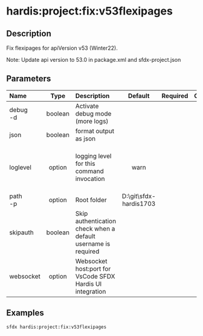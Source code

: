 <!-- This file has been generated with command 'sfdx hardis:doc:plugin:generate'. Please do not update it manually or it may be overwritten -->
# hardis:project:fix:v53flexipages

## Description

Fix flexipages for apiVersion v53 (Winter22).

Note: Update api version to 53.0 in package.xml and sfdx-project.json

## Parameters

| Name         |  Type   | Description                                                   |        Default         | Required |                        Options                        |
|:-------------|:-------:|:--------------------------------------------------------------|:----------------------:|:--------:|:-----------------------------------------------------:|
| debug<br/>-d | boolean | Activate debug mode (more logs)                               |                        |          |                                                       |
| json         | boolean | format output as json                                         |                        |          |                                                       |
| loglevel     | option  | logging level for this command invocation                     |          warn          |          | trace<br/>debug<br/>info<br/>warn<br/>error<br/>fatal |
| path<br/>-p  | option  | Root folder                                                   | D:\git\sfdx-hardis1703 |          |                                                       |
| skipauth     | boolean | Skip authentication check when a default username is required |                        |          |                                                       |
| websocket    | option  | Websocket host:port for VsCode SFDX Hardis UI integration     |                        |          |                                                       |

## Examples

```shell
sfdx hardis:project:fix:v53flexipages
```


